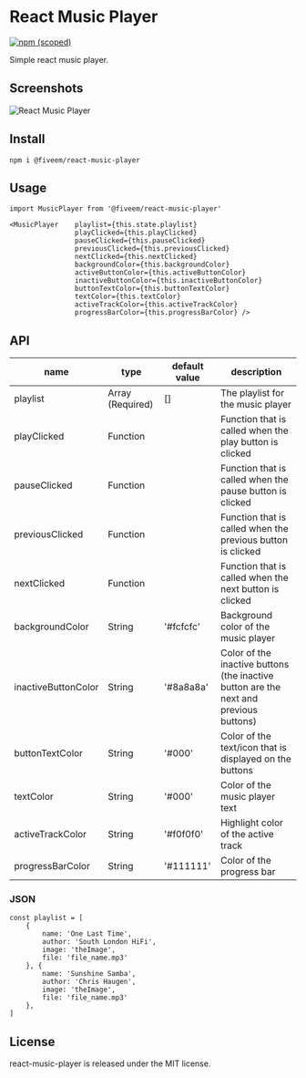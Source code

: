 # React Music Player

[![npm (scoped)](https://img.shields.io/npm/v/@fiveem/react-music-player.svg)](https://www.npmjs.com/package/@fiveem/react-music-player)

Simple react music player.

## Screenshots

![React Music Player](./docs/captured.gif)


## Install

```
npm i @fiveem/react-music-player
```

## Usage

```JSX
import MusicPlayer from '@fiveem/react-music-player'

<MusicPlayer    playlist={this.state.playlist}
                playClicked={this.playClicked}
                pauseClicked={this.pauseClicked}
                previousClicked={this.previousClicked}
                nextClicked={this.nextClicked}
                backgroundColor={this.backgroundColor}
                activeButtonColor={this.activeButtonColor}
                inactiveButtonColor={this.inactiveButtonColor}
                buttonTextColor={this.buttonTextColor}
                textColor={this.textColor}
                activeTrackColor={this.activeTrackColor}
                progressBarColor={this.progressBarColor} />
```

## API
|name|type|default value|description|
|----|----|-------------|-----------|
|playlist|Array (Required)|[]|The playlist for the music player|
|playClicked|Function||Function that is called when the play button is clicked|
|pauseClicked|Function||Function that is called when the pause button is clicked|
|previousClicked|Function||Function that is called when the previous button is clicked|
|nextClicked|Function||Function that is called when the next button is clicked|
|backgroundColor|String|'#fcfcfc'|Background color of the music player|
|inactiveButtonColor|String|'#8a8a8a'|Color of the inactive buttons (the inactive button are the next and previous buttons)|
|buttonTextColor|String|'#000'|Color of the text/icon that is displayed on the buttons|
|textColor|String|'#000'|Color of the music player text|
|activeTrackColor|String|'#f0f0f0'|Highlight color of the active track|
|progressBarColor|String|'#111111'|Color of the progress bar|

### JSON

```
const playlist = [
    {
        name: 'One Last Time',
        author: 'South London HiFi',
        image: 'theImage',
        file: 'file_name.mp3'
    }, {
        name: 'Sunshine Samba',
        author: 'Chris Haugen',
        image: 'theImage',
        file: 'file_name.mp3'
    }, 
]
```

## License

react-music-player is released under the MIT license.
